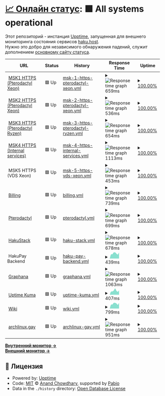 # [📈 Онлайн статус](https://haku-host.github.io/side-monitor/): <!--live status--> **🟩 All systems operational**

Этот репозиторий - инстанция [Upptime](https://github.com/upptime/upptime), запущенная для внешнего мониторинга состояния сервисов [haku.host](https://haku.host/).  
Нужно это добро для независимого обнаружения падений, служит дополнением [основному сайту статуса](https://status.haku.host/).

<!--start: status pages-->
<!-- This summary is generated by Upptime (https://github.com/upptime/upptime) -->
<!-- Do not edit this manually, your changes will be overwritten -->
<!-- prettier-ignore -->
| URL | Status | History | Response Time | Uptime |
| --- | ------ | ------- | ------------- | ------ |
| <img alt="" src="https://icons.duckduckgo.com/ip3/msk1.haku.host.ico" height="13"> [MSK1 HTTPS (Pterodactyl Xeon)](https://msk1.haku.host) | 🟩 Up | [msk-1-https-pterodactyl-xeon.yml](https://github.com/haku-host/side-monitor/commits/HEAD/history/msk-1-https-pterodactyl-xeon.yml) | <details><summary><img alt="Response time graph" src="./graphs/msk-1-https-pterodactyl-xeon/response-time-week.png" height="20"> 659ms</summary><br><a href="https://haku-host.github.io/side-monitor/history/msk-1-https-pterodactyl-xeon"><img alt="Response time 659" src="https://img.shields.io/endpoint?url=https%3A%2F%2Fraw.githubusercontent.com%2Fhaku-host%2Fside-monitor%2FHEAD%2Fapi%2Fmsk-1-https-pterodactyl-xeon%2Fresponse-time.json"></a><br><a href="https://haku-host.github.io/side-monitor/history/msk-1-https-pterodactyl-xeon"><img alt="24-hour response time 659" src="https://img.shields.io/endpoint?url=https%3A%2F%2Fraw.githubusercontent.com%2Fhaku-host%2Fside-monitor%2FHEAD%2Fapi%2Fmsk-1-https-pterodactyl-xeon%2Fresponse-time-day.json"></a><br><a href="https://haku-host.github.io/side-monitor/history/msk-1-https-pterodactyl-xeon"><img alt="7-day response time 659" src="https://img.shields.io/endpoint?url=https%3A%2F%2Fraw.githubusercontent.com%2Fhaku-host%2Fside-monitor%2FHEAD%2Fapi%2Fmsk-1-https-pterodactyl-xeon%2Fresponse-time-week.json"></a><br><a href="https://haku-host.github.io/side-monitor/history/msk-1-https-pterodactyl-xeon"><img alt="30-day response time 659" src="https://img.shields.io/endpoint?url=https%3A%2F%2Fraw.githubusercontent.com%2Fhaku-host%2Fside-monitor%2FHEAD%2Fapi%2Fmsk-1-https-pterodactyl-xeon%2Fresponse-time-month.json"></a><br><a href="https://haku-host.github.io/side-monitor/history/msk-1-https-pterodactyl-xeon"><img alt="1-year response time 659" src="https://img.shields.io/endpoint?url=https%3A%2F%2Fraw.githubusercontent.com%2Fhaku-host%2Fside-monitor%2FHEAD%2Fapi%2Fmsk-1-https-pterodactyl-xeon%2Fresponse-time-year.json"></a></details> | <details><summary><a href="https://haku-host.github.io/side-monitor/history/msk-1-https-pterodactyl-xeon">100.00%</a></summary><a href="https://haku-host.github.io/side-monitor/history/msk-1-https-pterodactyl-xeon"><img alt="All-time uptime 100.00%" src="https://img.shields.io/endpoint?url=https%3A%2F%2Fraw.githubusercontent.com%2Fhaku-host%2Fside-monitor%2FHEAD%2Fapi%2Fmsk-1-https-pterodactyl-xeon%2Fuptime.json"></a><br><a href="https://haku-host.github.io/side-monitor/history/msk-1-https-pterodactyl-xeon"><img alt="24-hour uptime 100.00%" src="https://img.shields.io/endpoint?url=https%3A%2F%2Fraw.githubusercontent.com%2Fhaku-host%2Fside-monitor%2FHEAD%2Fapi%2Fmsk-1-https-pterodactyl-xeon%2Fuptime-day.json"></a><br><a href="https://haku-host.github.io/side-monitor/history/msk-1-https-pterodactyl-xeon"><img alt="7-day uptime 100.00%" src="https://img.shields.io/endpoint?url=https%3A%2F%2Fraw.githubusercontent.com%2Fhaku-host%2Fside-monitor%2FHEAD%2Fapi%2Fmsk-1-https-pterodactyl-xeon%2Fuptime-week.json"></a><br><a href="https://haku-host.github.io/side-monitor/history/msk-1-https-pterodactyl-xeon"><img alt="30-day uptime 100.00%" src="https://img.shields.io/endpoint?url=https%3A%2F%2Fraw.githubusercontent.com%2Fhaku-host%2Fside-monitor%2FHEAD%2Fapi%2Fmsk-1-https-pterodactyl-xeon%2Fuptime-month.json"></a><br><a href="https://haku-host.github.io/side-monitor/history/msk-1-https-pterodactyl-xeon"><img alt="1-year uptime 100.00%" src="https://img.shields.io/endpoint?url=https%3A%2F%2Fraw.githubusercontent.com%2Fhaku-host%2Fside-monitor%2FHEAD%2Fapi%2Fmsk-1-https-pterodactyl-xeon%2Fuptime-year.json"></a></details>
| <img alt="" src="https://icons.duckduckgo.com/ip3/msk2.haku.host.ico" height="13"> [MSK2 HTTPS (Pterodactyl Xeon)](https://msk2.haku.host) | 🟩 Up | [msk-2-https-pterodactyl-xeon.yml](https://github.com/haku-host/side-monitor/commits/HEAD/history/msk-2-https-pterodactyl-xeon.yml) | <details><summary><img alt="Response time graph" src="./graphs/msk-2-https-pterodactyl-xeon/response-time-week.png" height="20"> 536ms</summary><br><a href="https://haku-host.github.io/side-monitor/history/msk-2-https-pterodactyl-xeon"><img alt="Response time 536" src="https://img.shields.io/endpoint?url=https%3A%2F%2Fraw.githubusercontent.com%2Fhaku-host%2Fside-monitor%2FHEAD%2Fapi%2Fmsk-2-https-pterodactyl-xeon%2Fresponse-time.json"></a><br><a href="https://haku-host.github.io/side-monitor/history/msk-2-https-pterodactyl-xeon"><img alt="24-hour response time 536" src="https://img.shields.io/endpoint?url=https%3A%2F%2Fraw.githubusercontent.com%2Fhaku-host%2Fside-monitor%2FHEAD%2Fapi%2Fmsk-2-https-pterodactyl-xeon%2Fresponse-time-day.json"></a><br><a href="https://haku-host.github.io/side-monitor/history/msk-2-https-pterodactyl-xeon"><img alt="7-day response time 536" src="https://img.shields.io/endpoint?url=https%3A%2F%2Fraw.githubusercontent.com%2Fhaku-host%2Fside-monitor%2FHEAD%2Fapi%2Fmsk-2-https-pterodactyl-xeon%2Fresponse-time-week.json"></a><br><a href="https://haku-host.github.io/side-monitor/history/msk-2-https-pterodactyl-xeon"><img alt="30-day response time 536" src="https://img.shields.io/endpoint?url=https%3A%2F%2Fraw.githubusercontent.com%2Fhaku-host%2Fside-monitor%2FHEAD%2Fapi%2Fmsk-2-https-pterodactyl-xeon%2Fresponse-time-month.json"></a><br><a href="https://haku-host.github.io/side-monitor/history/msk-2-https-pterodactyl-xeon"><img alt="1-year response time 536" src="https://img.shields.io/endpoint?url=https%3A%2F%2Fraw.githubusercontent.com%2Fhaku-host%2Fside-monitor%2FHEAD%2Fapi%2Fmsk-2-https-pterodactyl-xeon%2Fresponse-time-year.json"></a></details> | <details><summary><a href="https://haku-host.github.io/side-monitor/history/msk-2-https-pterodactyl-xeon">100.00%</a></summary><a href="https://haku-host.github.io/side-monitor/history/msk-2-https-pterodactyl-xeon"><img alt="All-time uptime 100.00%" src="https://img.shields.io/endpoint?url=https%3A%2F%2Fraw.githubusercontent.com%2Fhaku-host%2Fside-monitor%2FHEAD%2Fapi%2Fmsk-2-https-pterodactyl-xeon%2Fuptime.json"></a><br><a href="https://haku-host.github.io/side-monitor/history/msk-2-https-pterodactyl-xeon"><img alt="24-hour uptime 100.00%" src="https://img.shields.io/endpoint?url=https%3A%2F%2Fraw.githubusercontent.com%2Fhaku-host%2Fside-monitor%2FHEAD%2Fapi%2Fmsk-2-https-pterodactyl-xeon%2Fuptime-day.json"></a><br><a href="https://haku-host.github.io/side-monitor/history/msk-2-https-pterodactyl-xeon"><img alt="7-day uptime 100.00%" src="https://img.shields.io/endpoint?url=https%3A%2F%2Fraw.githubusercontent.com%2Fhaku-host%2Fside-monitor%2FHEAD%2Fapi%2Fmsk-2-https-pterodactyl-xeon%2Fuptime-week.json"></a><br><a href="https://haku-host.github.io/side-monitor/history/msk-2-https-pterodactyl-xeon"><img alt="30-day uptime 100.00%" src="https://img.shields.io/endpoint?url=https%3A%2F%2Fraw.githubusercontent.com%2Fhaku-host%2Fside-monitor%2FHEAD%2Fapi%2Fmsk-2-https-pterodactyl-xeon%2Fuptime-month.json"></a><br><a href="https://haku-host.github.io/side-monitor/history/msk-2-https-pterodactyl-xeon"><img alt="1-year uptime 100.00%" src="https://img.shields.io/endpoint?url=https%3A%2F%2Fraw.githubusercontent.com%2Fhaku-host%2Fside-monitor%2FHEAD%2Fapi%2Fmsk-2-https-pterodactyl-xeon%2Fuptime-year.json"></a></details>
| <img alt="" src="https://icons.duckduckgo.com/ip3/msk3.haku.host.ico" height="13"> [MSK3 HTTPS (Pterodactyl Ryzen)](https://msk3.haku.host) | 🟩 Up | [msk-3-https-pterodactyl-ryzen.yml](https://github.com/haku-host/side-monitor/commits/HEAD/history/msk-3-https-pterodactyl-ryzen.yml) | <details><summary><img alt="Response time graph" src="./graphs/msk-3-https-pterodactyl-ryzen/response-time-week.png" height="20"> 654ms</summary><br><a href="https://haku-host.github.io/side-monitor/history/msk-3-https-pterodactyl-ryzen"><img alt="Response time 654" src="https://img.shields.io/endpoint?url=https%3A%2F%2Fraw.githubusercontent.com%2Fhaku-host%2Fside-monitor%2FHEAD%2Fapi%2Fmsk-3-https-pterodactyl-ryzen%2Fresponse-time.json"></a><br><a href="https://haku-host.github.io/side-monitor/history/msk-3-https-pterodactyl-ryzen"><img alt="24-hour response time 654" src="https://img.shields.io/endpoint?url=https%3A%2F%2Fraw.githubusercontent.com%2Fhaku-host%2Fside-monitor%2FHEAD%2Fapi%2Fmsk-3-https-pterodactyl-ryzen%2Fresponse-time-day.json"></a><br><a href="https://haku-host.github.io/side-monitor/history/msk-3-https-pterodactyl-ryzen"><img alt="7-day response time 654" src="https://img.shields.io/endpoint?url=https%3A%2F%2Fraw.githubusercontent.com%2Fhaku-host%2Fside-monitor%2FHEAD%2Fapi%2Fmsk-3-https-pterodactyl-ryzen%2Fresponse-time-week.json"></a><br><a href="https://haku-host.github.io/side-monitor/history/msk-3-https-pterodactyl-ryzen"><img alt="30-day response time 654" src="https://img.shields.io/endpoint?url=https%3A%2F%2Fraw.githubusercontent.com%2Fhaku-host%2Fside-monitor%2FHEAD%2Fapi%2Fmsk-3-https-pterodactyl-ryzen%2Fresponse-time-month.json"></a><br><a href="https://haku-host.github.io/side-monitor/history/msk-3-https-pterodactyl-ryzen"><img alt="1-year response time 654" src="https://img.shields.io/endpoint?url=https%3A%2F%2Fraw.githubusercontent.com%2Fhaku-host%2Fside-monitor%2FHEAD%2Fapi%2Fmsk-3-https-pterodactyl-ryzen%2Fresponse-time-year.json"></a></details> | <details><summary><a href="https://haku-host.github.io/side-monitor/history/msk-3-https-pterodactyl-ryzen">100.00%</a></summary><a href="https://haku-host.github.io/side-monitor/history/msk-3-https-pterodactyl-ryzen"><img alt="All-time uptime 100.00%" src="https://img.shields.io/endpoint?url=https%3A%2F%2Fraw.githubusercontent.com%2Fhaku-host%2Fside-monitor%2FHEAD%2Fapi%2Fmsk-3-https-pterodactyl-ryzen%2Fuptime.json"></a><br><a href="https://haku-host.github.io/side-monitor/history/msk-3-https-pterodactyl-ryzen"><img alt="24-hour uptime 100.00%" src="https://img.shields.io/endpoint?url=https%3A%2F%2Fraw.githubusercontent.com%2Fhaku-host%2Fside-monitor%2FHEAD%2Fapi%2Fmsk-3-https-pterodactyl-ryzen%2Fuptime-day.json"></a><br><a href="https://haku-host.github.io/side-monitor/history/msk-3-https-pterodactyl-ryzen"><img alt="7-day uptime 100.00%" src="https://img.shields.io/endpoint?url=https%3A%2F%2Fraw.githubusercontent.com%2Fhaku-host%2Fside-monitor%2FHEAD%2Fapi%2Fmsk-3-https-pterodactyl-ryzen%2Fuptime-week.json"></a><br><a href="https://haku-host.github.io/side-monitor/history/msk-3-https-pterodactyl-ryzen"><img alt="30-day uptime 100.00%" src="https://img.shields.io/endpoint?url=https%3A%2F%2Fraw.githubusercontent.com%2Fhaku-host%2Fside-monitor%2FHEAD%2Fapi%2Fmsk-3-https-pterodactyl-ryzen%2Fuptime-month.json"></a><br><a href="https://haku-host.github.io/side-monitor/history/msk-3-https-pterodactyl-ryzen"><img alt="1-year uptime 100.00%" src="https://img.shields.io/endpoint?url=https%3A%2F%2Fraw.githubusercontent.com%2Fhaku-host%2Fside-monitor%2FHEAD%2Fapi%2Fmsk-3-https-pterodactyl-ryzen%2Fuptime-year.json"></a></details>
| <img alt="" src="https://icons.duckduckgo.com/ip3/haku.host.ico" height="13"> [MSK4 HTTPS (Internal services)](https://haku.host) | 🟩 Up | [msk-4-https-internal-services.yml](https://github.com/haku-host/side-monitor/commits/HEAD/history/msk-4-https-internal-services.yml) | <details><summary><img alt="Response time graph" src="./graphs/msk-4-https-internal-services/response-time-week.png" height="20"> 1113ms</summary><br><a href="https://haku-host.github.io/side-monitor/history/msk-4-https-internal-services"><img alt="Response time 1113" src="https://img.shields.io/endpoint?url=https%3A%2F%2Fraw.githubusercontent.com%2Fhaku-host%2Fside-monitor%2FHEAD%2Fapi%2Fmsk-4-https-internal-services%2Fresponse-time.json"></a><br><a href="https://haku-host.github.io/side-monitor/history/msk-4-https-internal-services"><img alt="24-hour response time 1113" src="https://img.shields.io/endpoint?url=https%3A%2F%2Fraw.githubusercontent.com%2Fhaku-host%2Fside-monitor%2FHEAD%2Fapi%2Fmsk-4-https-internal-services%2Fresponse-time-day.json"></a><br><a href="https://haku-host.github.io/side-monitor/history/msk-4-https-internal-services"><img alt="7-day response time 1113" src="https://img.shields.io/endpoint?url=https%3A%2F%2Fraw.githubusercontent.com%2Fhaku-host%2Fside-monitor%2FHEAD%2Fapi%2Fmsk-4-https-internal-services%2Fresponse-time-week.json"></a><br><a href="https://haku-host.github.io/side-monitor/history/msk-4-https-internal-services"><img alt="30-day response time 1113" src="https://img.shields.io/endpoint?url=https%3A%2F%2Fraw.githubusercontent.com%2Fhaku-host%2Fside-monitor%2FHEAD%2Fapi%2Fmsk-4-https-internal-services%2Fresponse-time-month.json"></a><br><a href="https://haku-host.github.io/side-monitor/history/msk-4-https-internal-services"><img alt="1-year response time 1113" src="https://img.shields.io/endpoint?url=https%3A%2F%2Fraw.githubusercontent.com%2Fhaku-host%2Fside-monitor%2FHEAD%2Fapi%2Fmsk-4-https-internal-services%2Fresponse-time-year.json"></a></details> | <details><summary><a href="https://haku-host.github.io/side-monitor/history/msk-4-https-internal-services">100.00%</a></summary><a href="https://haku-host.github.io/side-monitor/history/msk-4-https-internal-services"><img alt="All-time uptime 100.00%" src="https://img.shields.io/endpoint?url=https%3A%2F%2Fraw.githubusercontent.com%2Fhaku-host%2Fside-monitor%2FHEAD%2Fapi%2Fmsk-4-https-internal-services%2Fuptime.json"></a><br><a href="https://haku-host.github.io/side-monitor/history/msk-4-https-internal-services"><img alt="24-hour uptime 100.00%" src="https://img.shields.io/endpoint?url=https%3A%2F%2Fraw.githubusercontent.com%2Fhaku-host%2Fside-monitor%2FHEAD%2Fapi%2Fmsk-4-https-internal-services%2Fuptime-day.json"></a><br><a href="https://haku-host.github.io/side-monitor/history/msk-4-https-internal-services"><img alt="7-day uptime 100.00%" src="https://img.shields.io/endpoint?url=https%3A%2F%2Fraw.githubusercontent.com%2Fhaku-host%2Fside-monitor%2FHEAD%2Fapi%2Fmsk-4-https-internal-services%2Fuptime-week.json"></a><br><a href="https://haku-host.github.io/side-monitor/history/msk-4-https-internal-services"><img alt="30-day uptime 100.00%" src="https://img.shields.io/endpoint?url=https%3A%2F%2Fraw.githubusercontent.com%2Fhaku-host%2Fside-monitor%2FHEAD%2Fapi%2Fmsk-4-https-internal-services%2Fuptime-month.json"></a><br><a href="https://haku-host.github.io/side-monitor/history/msk-4-https-internal-services"><img alt="1-year uptime 100.00%" src="https://img.shields.io/endpoint?url=https%3A%2F%2Fraw.githubusercontent.com%2Fhaku-host%2Fside-monitor%2FHEAD%2Fapi%2Fmsk-4-https-internal-services%2Fuptime-year.json"></a></details>
| <img alt="" src="https://icons.duckduckgo.com/ip3/null.ico" height="13"> MSK5 HTTPS (VDS Xeon) | 🟩 Up | [msk-5-https-vds-xeon.yml](https://github.com/haku-host/side-monitor/commits/HEAD/history/msk-5-https-vds-xeon.yml) | <details><summary><img alt="Response time graph" src="./graphs/msk-5-https-vds-xeon/response-time-week.png" height="20"> 453ms</summary><br><a href="https://haku-host.github.io/side-monitor/history/msk-5-https-vds-xeon"><img alt="Response time 453" src="https://img.shields.io/endpoint?url=https%3A%2F%2Fraw.githubusercontent.com%2Fhaku-host%2Fside-monitor%2FHEAD%2Fapi%2Fmsk-5-https-vds-xeon%2Fresponse-time.json"></a><br><a href="https://haku-host.github.io/side-monitor/history/msk-5-https-vds-xeon"><img alt="24-hour response time 453" src="https://img.shields.io/endpoint?url=https%3A%2F%2Fraw.githubusercontent.com%2Fhaku-host%2Fside-monitor%2FHEAD%2Fapi%2Fmsk-5-https-vds-xeon%2Fresponse-time-day.json"></a><br><a href="https://haku-host.github.io/side-monitor/history/msk-5-https-vds-xeon"><img alt="7-day response time 453" src="https://img.shields.io/endpoint?url=https%3A%2F%2Fraw.githubusercontent.com%2Fhaku-host%2Fside-monitor%2FHEAD%2Fapi%2Fmsk-5-https-vds-xeon%2Fresponse-time-week.json"></a><br><a href="https://haku-host.github.io/side-monitor/history/msk-5-https-vds-xeon"><img alt="30-day response time 453" src="https://img.shields.io/endpoint?url=https%3A%2F%2Fraw.githubusercontent.com%2Fhaku-host%2Fside-monitor%2FHEAD%2Fapi%2Fmsk-5-https-vds-xeon%2Fresponse-time-month.json"></a><br><a href="https://haku-host.github.io/side-monitor/history/msk-5-https-vds-xeon"><img alt="1-year response time 453" src="https://img.shields.io/endpoint?url=https%3A%2F%2Fraw.githubusercontent.com%2Fhaku-host%2Fside-monitor%2FHEAD%2Fapi%2Fmsk-5-https-vds-xeon%2Fresponse-time-year.json"></a></details> | <details><summary><a href="https://haku-host.github.io/side-monitor/history/msk-5-https-vds-xeon">100.00%</a></summary><a href="https://haku-host.github.io/side-monitor/history/msk-5-https-vds-xeon"><img alt="All-time uptime 100.00%" src="https://img.shields.io/endpoint?url=https%3A%2F%2Fraw.githubusercontent.com%2Fhaku-host%2Fside-monitor%2FHEAD%2Fapi%2Fmsk-5-https-vds-xeon%2Fuptime.json"></a><br><a href="https://haku-host.github.io/side-monitor/history/msk-5-https-vds-xeon"><img alt="24-hour uptime 100.00%" src="https://img.shields.io/endpoint?url=https%3A%2F%2Fraw.githubusercontent.com%2Fhaku-host%2Fside-monitor%2FHEAD%2Fapi%2Fmsk-5-https-vds-xeon%2Fuptime-day.json"></a><br><a href="https://haku-host.github.io/side-monitor/history/msk-5-https-vds-xeon"><img alt="7-day uptime 100.00%" src="https://img.shields.io/endpoint?url=https%3A%2F%2Fraw.githubusercontent.com%2Fhaku-host%2Fside-monitor%2FHEAD%2Fapi%2Fmsk-5-https-vds-xeon%2Fuptime-week.json"></a><br><a href="https://haku-host.github.io/side-monitor/history/msk-5-https-vds-xeon"><img alt="30-day uptime 100.00%" src="https://img.shields.io/endpoint?url=https%3A%2F%2Fraw.githubusercontent.com%2Fhaku-host%2Fside-monitor%2FHEAD%2Fapi%2Fmsk-5-https-vds-xeon%2Fuptime-month.json"></a><br><a href="https://haku-host.github.io/side-monitor/history/msk-5-https-vds-xeon"><img alt="1-year uptime 100.00%" src="https://img.shields.io/endpoint?url=https%3A%2F%2Fraw.githubusercontent.com%2Fhaku-host%2Fside-monitor%2FHEAD%2Fapi%2Fmsk-5-https-vds-xeon%2Fuptime-year.json"></a></details>
| <img alt="" src="https://icons.duckduckgo.com/ip3/haku.host.ico" height="13"> [Billing](https://haku.host) | 🟩 Up | [billing.yml](https://github.com/haku-host/side-monitor/commits/HEAD/history/billing.yml) | <details><summary><img alt="Response time graph" src="./graphs/billing/response-time-week.png" height="20"> 739ms</summary><br><a href="https://haku-host.github.io/side-monitor/history/billing"><img alt="Response time 739" src="https://img.shields.io/endpoint?url=https%3A%2F%2Fraw.githubusercontent.com%2Fhaku-host%2Fside-monitor%2FHEAD%2Fapi%2Fbilling%2Fresponse-time.json"></a><br><a href="https://haku-host.github.io/side-monitor/history/billing"><img alt="24-hour response time 739" src="https://img.shields.io/endpoint?url=https%3A%2F%2Fraw.githubusercontent.com%2Fhaku-host%2Fside-monitor%2FHEAD%2Fapi%2Fbilling%2Fresponse-time-day.json"></a><br><a href="https://haku-host.github.io/side-monitor/history/billing"><img alt="7-day response time 739" src="https://img.shields.io/endpoint?url=https%3A%2F%2Fraw.githubusercontent.com%2Fhaku-host%2Fside-monitor%2FHEAD%2Fapi%2Fbilling%2Fresponse-time-week.json"></a><br><a href="https://haku-host.github.io/side-monitor/history/billing"><img alt="30-day response time 739" src="https://img.shields.io/endpoint?url=https%3A%2F%2Fraw.githubusercontent.com%2Fhaku-host%2Fside-monitor%2FHEAD%2Fapi%2Fbilling%2Fresponse-time-month.json"></a><br><a href="https://haku-host.github.io/side-monitor/history/billing"><img alt="1-year response time 739" src="https://img.shields.io/endpoint?url=https%3A%2F%2Fraw.githubusercontent.com%2Fhaku-host%2Fside-monitor%2FHEAD%2Fapi%2Fbilling%2Fresponse-time-year.json"></a></details> | <details><summary><a href="https://haku-host.github.io/side-monitor/history/billing">100.00%</a></summary><a href="https://haku-host.github.io/side-monitor/history/billing"><img alt="All-time uptime 100.00%" src="https://img.shields.io/endpoint?url=https%3A%2F%2Fraw.githubusercontent.com%2Fhaku-host%2Fside-monitor%2FHEAD%2Fapi%2Fbilling%2Fuptime.json"></a><br><a href="https://haku-host.github.io/side-monitor/history/billing"><img alt="24-hour uptime 100.00%" src="https://img.shields.io/endpoint?url=https%3A%2F%2Fraw.githubusercontent.com%2Fhaku-host%2Fside-monitor%2FHEAD%2Fapi%2Fbilling%2Fuptime-day.json"></a><br><a href="https://haku-host.github.io/side-monitor/history/billing"><img alt="7-day uptime 100.00%" src="https://img.shields.io/endpoint?url=https%3A%2F%2Fraw.githubusercontent.com%2Fhaku-host%2Fside-monitor%2FHEAD%2Fapi%2Fbilling%2Fuptime-week.json"></a><br><a href="https://haku-host.github.io/side-monitor/history/billing"><img alt="30-day uptime 100.00%" src="https://img.shields.io/endpoint?url=https%3A%2F%2Fraw.githubusercontent.com%2Fhaku-host%2Fside-monitor%2FHEAD%2Fapi%2Fbilling%2Fuptime-month.json"></a><br><a href="https://haku-host.github.io/side-monitor/history/billing"><img alt="1-year uptime 100.00%" src="https://img.shields.io/endpoint?url=https%3A%2F%2Fraw.githubusercontent.com%2Fhaku-host%2Fside-monitor%2FHEAD%2Fapi%2Fbilling%2Fuptime-year.json"></a></details>
| <img alt="" src="https://icons.duckduckgo.com/ip3/my.haku.host.ico" height="13"> [Pterodactyl](https://my.haku.host) | 🟩 Up | [pterodactyl.yml](https://github.com/haku-host/side-monitor/commits/HEAD/history/pterodactyl.yml) | <details><summary><img alt="Response time graph" src="./graphs/pterodactyl/response-time-week.png" height="20"> 699ms</summary><br><a href="https://haku-host.github.io/side-monitor/history/pterodactyl"><img alt="Response time 699" src="https://img.shields.io/endpoint?url=https%3A%2F%2Fraw.githubusercontent.com%2Fhaku-host%2Fside-monitor%2FHEAD%2Fapi%2Fpterodactyl%2Fresponse-time.json"></a><br><a href="https://haku-host.github.io/side-monitor/history/pterodactyl"><img alt="24-hour response time 699" src="https://img.shields.io/endpoint?url=https%3A%2F%2Fraw.githubusercontent.com%2Fhaku-host%2Fside-monitor%2FHEAD%2Fapi%2Fpterodactyl%2Fresponse-time-day.json"></a><br><a href="https://haku-host.github.io/side-monitor/history/pterodactyl"><img alt="7-day response time 699" src="https://img.shields.io/endpoint?url=https%3A%2F%2Fraw.githubusercontent.com%2Fhaku-host%2Fside-monitor%2FHEAD%2Fapi%2Fpterodactyl%2Fresponse-time-week.json"></a><br><a href="https://haku-host.github.io/side-monitor/history/pterodactyl"><img alt="30-day response time 699" src="https://img.shields.io/endpoint?url=https%3A%2F%2Fraw.githubusercontent.com%2Fhaku-host%2Fside-monitor%2FHEAD%2Fapi%2Fpterodactyl%2Fresponse-time-month.json"></a><br><a href="https://haku-host.github.io/side-monitor/history/pterodactyl"><img alt="1-year response time 699" src="https://img.shields.io/endpoint?url=https%3A%2F%2Fraw.githubusercontent.com%2Fhaku-host%2Fside-monitor%2FHEAD%2Fapi%2Fpterodactyl%2Fresponse-time-year.json"></a></details> | <details><summary><a href="https://haku-host.github.io/side-monitor/history/pterodactyl">100.00%</a></summary><a href="https://haku-host.github.io/side-monitor/history/pterodactyl"><img alt="All-time uptime 100.00%" src="https://img.shields.io/endpoint?url=https%3A%2F%2Fraw.githubusercontent.com%2Fhaku-host%2Fside-monitor%2FHEAD%2Fapi%2Fpterodactyl%2Fuptime.json"></a><br><a href="https://haku-host.github.io/side-monitor/history/pterodactyl"><img alt="24-hour uptime 100.00%" src="https://img.shields.io/endpoint?url=https%3A%2F%2Fraw.githubusercontent.com%2Fhaku-host%2Fside-monitor%2FHEAD%2Fapi%2Fpterodactyl%2Fuptime-day.json"></a><br><a href="https://haku-host.github.io/side-monitor/history/pterodactyl"><img alt="7-day uptime 100.00%" src="https://img.shields.io/endpoint?url=https%3A%2F%2Fraw.githubusercontent.com%2Fhaku-host%2Fside-monitor%2FHEAD%2Fapi%2Fpterodactyl%2Fuptime-week.json"></a><br><a href="https://haku-host.github.io/side-monitor/history/pterodactyl"><img alt="30-day uptime 100.00%" src="https://img.shields.io/endpoint?url=https%3A%2F%2Fraw.githubusercontent.com%2Fhaku-host%2Fside-monitor%2FHEAD%2Fapi%2Fpterodactyl%2Fuptime-month.json"></a><br><a href="https://haku-host.github.io/side-monitor/history/pterodactyl"><img alt="1-year uptime 100.00%" src="https://img.shields.io/endpoint?url=https%3A%2F%2Fraw.githubusercontent.com%2Fhaku-host%2Fside-monitor%2FHEAD%2Fapi%2Fpterodactyl%2Fuptime-year.json"></a></details>
| <img alt="" src="https://icons.duckduckgo.com/ip3/stack.haku.host.ico" height="13"> [HakuStack](https://stack.haku.host) | 🟩 Up | [haku-stack.yml](https://github.com/haku-host/side-monitor/commits/HEAD/history/haku-stack.yml) | <details><summary><img alt="Response time graph" src="./graphs/haku-stack/response-time-week.png" height="20"> 678ms</summary><br><a href="https://haku-host.github.io/side-monitor/history/haku-stack"><img alt="Response time 678" src="https://img.shields.io/endpoint?url=https%3A%2F%2Fraw.githubusercontent.com%2Fhaku-host%2Fside-monitor%2FHEAD%2Fapi%2Fhaku-stack%2Fresponse-time.json"></a><br><a href="https://haku-host.github.io/side-monitor/history/haku-stack"><img alt="24-hour response time 678" src="https://img.shields.io/endpoint?url=https%3A%2F%2Fraw.githubusercontent.com%2Fhaku-host%2Fside-monitor%2FHEAD%2Fapi%2Fhaku-stack%2Fresponse-time-day.json"></a><br><a href="https://haku-host.github.io/side-monitor/history/haku-stack"><img alt="7-day response time 678" src="https://img.shields.io/endpoint?url=https%3A%2F%2Fraw.githubusercontent.com%2Fhaku-host%2Fside-monitor%2FHEAD%2Fapi%2Fhaku-stack%2Fresponse-time-week.json"></a><br><a href="https://haku-host.github.io/side-monitor/history/haku-stack"><img alt="30-day response time 678" src="https://img.shields.io/endpoint?url=https%3A%2F%2Fraw.githubusercontent.com%2Fhaku-host%2Fside-monitor%2FHEAD%2Fapi%2Fhaku-stack%2Fresponse-time-month.json"></a><br><a href="https://haku-host.github.io/side-monitor/history/haku-stack"><img alt="1-year response time 678" src="https://img.shields.io/endpoint?url=https%3A%2F%2Fraw.githubusercontent.com%2Fhaku-host%2Fside-monitor%2FHEAD%2Fapi%2Fhaku-stack%2Fresponse-time-year.json"></a></details> | <details><summary><a href="https://haku-host.github.io/side-monitor/history/haku-stack">100.00%</a></summary><a href="https://haku-host.github.io/side-monitor/history/haku-stack"><img alt="All-time uptime 100.00%" src="https://img.shields.io/endpoint?url=https%3A%2F%2Fraw.githubusercontent.com%2Fhaku-host%2Fside-monitor%2FHEAD%2Fapi%2Fhaku-stack%2Fuptime.json"></a><br><a href="https://haku-host.github.io/side-monitor/history/haku-stack"><img alt="24-hour uptime 100.00%" src="https://img.shields.io/endpoint?url=https%3A%2F%2Fraw.githubusercontent.com%2Fhaku-host%2Fside-monitor%2FHEAD%2Fapi%2Fhaku-stack%2Fuptime-day.json"></a><br><a href="https://haku-host.github.io/side-monitor/history/haku-stack"><img alt="7-day uptime 100.00%" src="https://img.shields.io/endpoint?url=https%3A%2F%2Fraw.githubusercontent.com%2Fhaku-host%2Fside-monitor%2FHEAD%2Fapi%2Fhaku-stack%2Fuptime-week.json"></a><br><a href="https://haku-host.github.io/side-monitor/history/haku-stack"><img alt="30-day uptime 100.00%" src="https://img.shields.io/endpoint?url=https%3A%2F%2Fraw.githubusercontent.com%2Fhaku-host%2Fside-monitor%2FHEAD%2Fapi%2Fhaku-stack%2Fuptime-month.json"></a><br><a href="https://haku-host.github.io/side-monitor/history/haku-stack"><img alt="1-year uptime 100.00%" src="https://img.shields.io/endpoint?url=https%3A%2F%2Fraw.githubusercontent.com%2Fhaku-host%2Fside-monitor%2FHEAD%2Fapi%2Fhaku-stack%2Fuptime-year.json"></a></details>
| <img alt="" src="https://icons.duckduckgo.com/ip3/null.ico" height="13"> HakuPay Backend | 🟩 Up | [haku-pay-backend.yml](https://github.com/haku-host/side-monitor/commits/HEAD/history/haku-pay-backend.yml) | <details><summary><img alt="Response time graph" src="./graphs/haku-pay-backend/response-time-week.png" height="20"> 439ms</summary><br><a href="https://haku-host.github.io/side-monitor/history/haku-pay-backend"><img alt="Response time 215" src="https://img.shields.io/endpoint?url=https%3A%2F%2Fraw.githubusercontent.com%2Fhaku-host%2Fside-monitor%2FHEAD%2Fapi%2Fhaku-pay-backend%2Fresponse-time.json"></a><br><a href="https://haku-host.github.io/side-monitor/history/haku-pay-backend"><img alt="24-hour response time 439" src="https://img.shields.io/endpoint?url=https%3A%2F%2Fraw.githubusercontent.com%2Fhaku-host%2Fside-monitor%2FHEAD%2Fapi%2Fhaku-pay-backend%2Fresponse-time-day.json"></a><br><a href="https://haku-host.github.io/side-monitor/history/haku-pay-backend"><img alt="7-day response time 439" src="https://img.shields.io/endpoint?url=https%3A%2F%2Fraw.githubusercontent.com%2Fhaku-host%2Fside-monitor%2FHEAD%2Fapi%2Fhaku-pay-backend%2Fresponse-time-week.json"></a><br><a href="https://haku-host.github.io/side-monitor/history/haku-pay-backend"><img alt="30-day response time 439" src="https://img.shields.io/endpoint?url=https%3A%2F%2Fraw.githubusercontent.com%2Fhaku-host%2Fside-monitor%2FHEAD%2Fapi%2Fhaku-pay-backend%2Fresponse-time-month.json"></a><br><a href="https://haku-host.github.io/side-monitor/history/haku-pay-backend"><img alt="1-year response time 215" src="https://img.shields.io/endpoint?url=https%3A%2F%2Fraw.githubusercontent.com%2Fhaku-host%2Fside-monitor%2FHEAD%2Fapi%2Fhaku-pay-backend%2Fresponse-time-year.json"></a></details> | <details><summary><a href="https://haku-host.github.io/side-monitor/history/haku-pay-backend">100.00%</a></summary><a href="https://haku-host.github.io/side-monitor/history/haku-pay-backend"><img alt="All-time uptime 99.35%" src="https://img.shields.io/endpoint?url=https%3A%2F%2Fraw.githubusercontent.com%2Fhaku-host%2Fside-monitor%2FHEAD%2Fapi%2Fhaku-pay-backend%2Fuptime.json"></a><br><a href="https://haku-host.github.io/side-monitor/history/haku-pay-backend"><img alt="24-hour uptime 100.00%" src="https://img.shields.io/endpoint?url=https%3A%2F%2Fraw.githubusercontent.com%2Fhaku-host%2Fside-monitor%2FHEAD%2Fapi%2Fhaku-pay-backend%2Fuptime-day.json"></a><br><a href="https://haku-host.github.io/side-monitor/history/haku-pay-backend"><img alt="7-day uptime 100.00%" src="https://img.shields.io/endpoint?url=https%3A%2F%2Fraw.githubusercontent.com%2Fhaku-host%2Fside-monitor%2FHEAD%2Fapi%2Fhaku-pay-backend%2Fuptime-week.json"></a><br><a href="https://haku-host.github.io/side-monitor/history/haku-pay-backend"><img alt="30-day uptime 100.00%" src="https://img.shields.io/endpoint?url=https%3A%2F%2Fraw.githubusercontent.com%2Fhaku-host%2Fside-monitor%2FHEAD%2Fapi%2Fhaku-pay-backend%2Fuptime-month.json"></a><br><a href="https://haku-host.github.io/side-monitor/history/haku-pay-backend"><img alt="1-year uptime 99.35%" src="https://img.shields.io/endpoint?url=https%3A%2F%2Fraw.githubusercontent.com%2Fhaku-host%2Fside-monitor%2FHEAD%2Fapi%2Fhaku-pay-backend%2Fuptime-year.json"></a></details>
| <img alt="" src="https://icons.duckduckgo.com/ip3/status.haku.host.ico" height="13"> [Graphana](https://status.haku.host/public-dashboards/605083e175e849918ade2240b60db260) | 🟩 Up | [graphana.yml](https://github.com/haku-host/side-monitor/commits/HEAD/history/graphana.yml) | <details><summary><img alt="Response time graph" src="./graphs/graphana/response-time-week.png" height="20"> 1063ms</summary><br><a href="https://haku-host.github.io/side-monitor/history/graphana"><img alt="Response time 1063" src="https://img.shields.io/endpoint?url=https%3A%2F%2Fraw.githubusercontent.com%2Fhaku-host%2Fside-monitor%2FHEAD%2Fapi%2Fgraphana%2Fresponse-time.json"></a><br><a href="https://haku-host.github.io/side-monitor/history/graphana"><img alt="24-hour response time 1063" src="https://img.shields.io/endpoint?url=https%3A%2F%2Fraw.githubusercontent.com%2Fhaku-host%2Fside-monitor%2FHEAD%2Fapi%2Fgraphana%2Fresponse-time-day.json"></a><br><a href="https://haku-host.github.io/side-monitor/history/graphana"><img alt="7-day response time 1063" src="https://img.shields.io/endpoint?url=https%3A%2F%2Fraw.githubusercontent.com%2Fhaku-host%2Fside-monitor%2FHEAD%2Fapi%2Fgraphana%2Fresponse-time-week.json"></a><br><a href="https://haku-host.github.io/side-monitor/history/graphana"><img alt="30-day response time 1063" src="https://img.shields.io/endpoint?url=https%3A%2F%2Fraw.githubusercontent.com%2Fhaku-host%2Fside-monitor%2FHEAD%2Fapi%2Fgraphana%2Fresponse-time-month.json"></a><br><a href="https://haku-host.github.io/side-monitor/history/graphana"><img alt="1-year response time 1063" src="https://img.shields.io/endpoint?url=https%3A%2F%2Fraw.githubusercontent.com%2Fhaku-host%2Fside-monitor%2FHEAD%2Fapi%2Fgraphana%2Fresponse-time-year.json"></a></details> | <details><summary><a href="https://haku-host.github.io/side-monitor/history/graphana">100.00%</a></summary><a href="https://haku-host.github.io/side-monitor/history/graphana"><img alt="All-time uptime 100.00%" src="https://img.shields.io/endpoint?url=https%3A%2F%2Fraw.githubusercontent.com%2Fhaku-host%2Fside-monitor%2FHEAD%2Fapi%2Fgraphana%2Fuptime.json"></a><br><a href="https://haku-host.github.io/side-monitor/history/graphana"><img alt="24-hour uptime 100.00%" src="https://img.shields.io/endpoint?url=https%3A%2F%2Fraw.githubusercontent.com%2Fhaku-host%2Fside-monitor%2FHEAD%2Fapi%2Fgraphana%2Fuptime-day.json"></a><br><a href="https://haku-host.github.io/side-monitor/history/graphana"><img alt="7-day uptime 100.00%" src="https://img.shields.io/endpoint?url=https%3A%2F%2Fraw.githubusercontent.com%2Fhaku-host%2Fside-monitor%2FHEAD%2Fapi%2Fgraphana%2Fuptime-week.json"></a><br><a href="https://haku-host.github.io/side-monitor/history/graphana"><img alt="30-day uptime 100.00%" src="https://img.shields.io/endpoint?url=https%3A%2F%2Fraw.githubusercontent.com%2Fhaku-host%2Fside-monitor%2FHEAD%2Fapi%2Fgraphana%2Fuptime-month.json"></a><br><a href="https://haku-host.github.io/side-monitor/history/graphana"><img alt="1-year uptime 100.00%" src="https://img.shields.io/endpoint?url=https%3A%2F%2Fraw.githubusercontent.com%2Fhaku-host%2Fside-monitor%2FHEAD%2Fapi%2Fgraphana%2Fuptime-year.json"></a></details>
| <img alt="" src="https://icons.duckduckgo.com/ip3/status.haku.host.ico" height="13"> [Uptime Kuma](https://status.haku.host) | 🟩 Up | [uptime-kuma.yml](https://github.com/haku-host/side-monitor/commits/HEAD/history/uptime-kuma.yml) | <details><summary><img alt="Response time graph" src="./graphs/uptime-kuma/response-time-week.png" height="20"> 407ms</summary><br><a href="https://haku-host.github.io/side-monitor/history/uptime-kuma"><img alt="Response time 613" src="https://img.shields.io/endpoint?url=https%3A%2F%2Fraw.githubusercontent.com%2Fhaku-host%2Fside-monitor%2FHEAD%2Fapi%2Fuptime-kuma%2Fresponse-time.json"></a><br><a href="https://haku-host.github.io/side-monitor/history/uptime-kuma"><img alt="24-hour response time 407" src="https://img.shields.io/endpoint?url=https%3A%2F%2Fraw.githubusercontent.com%2Fhaku-host%2Fside-monitor%2FHEAD%2Fapi%2Fuptime-kuma%2Fresponse-time-day.json"></a><br><a href="https://haku-host.github.io/side-monitor/history/uptime-kuma"><img alt="7-day response time 407" src="https://img.shields.io/endpoint?url=https%3A%2F%2Fraw.githubusercontent.com%2Fhaku-host%2Fside-monitor%2FHEAD%2Fapi%2Fuptime-kuma%2Fresponse-time-week.json"></a><br><a href="https://haku-host.github.io/side-monitor/history/uptime-kuma"><img alt="30-day response time 407" src="https://img.shields.io/endpoint?url=https%3A%2F%2Fraw.githubusercontent.com%2Fhaku-host%2Fside-monitor%2FHEAD%2Fapi%2Fuptime-kuma%2Fresponse-time-month.json"></a><br><a href="https://haku-host.github.io/side-monitor/history/uptime-kuma"><img alt="1-year response time 613" src="https://img.shields.io/endpoint?url=https%3A%2F%2Fraw.githubusercontent.com%2Fhaku-host%2Fside-monitor%2FHEAD%2Fapi%2Fuptime-kuma%2Fresponse-time-year.json"></a></details> | <details><summary><a href="https://haku-host.github.io/side-monitor/history/uptime-kuma">100.00%</a></summary><a href="https://haku-host.github.io/side-monitor/history/uptime-kuma"><img alt="All-time uptime 99.36%" src="https://img.shields.io/endpoint?url=https%3A%2F%2Fraw.githubusercontent.com%2Fhaku-host%2Fside-monitor%2FHEAD%2Fapi%2Fuptime-kuma%2Fuptime.json"></a><br><a href="https://haku-host.github.io/side-monitor/history/uptime-kuma"><img alt="24-hour uptime 100.00%" src="https://img.shields.io/endpoint?url=https%3A%2F%2Fraw.githubusercontent.com%2Fhaku-host%2Fside-monitor%2FHEAD%2Fapi%2Fuptime-kuma%2Fuptime-day.json"></a><br><a href="https://haku-host.github.io/side-monitor/history/uptime-kuma"><img alt="7-day uptime 100.00%" src="https://img.shields.io/endpoint?url=https%3A%2F%2Fraw.githubusercontent.com%2Fhaku-host%2Fside-monitor%2FHEAD%2Fapi%2Fuptime-kuma%2Fuptime-week.json"></a><br><a href="https://haku-host.github.io/side-monitor/history/uptime-kuma"><img alt="30-day uptime 100.00%" src="https://img.shields.io/endpoint?url=https%3A%2F%2Fraw.githubusercontent.com%2Fhaku-host%2Fside-monitor%2FHEAD%2Fapi%2Fuptime-kuma%2Fuptime-month.json"></a><br><a href="https://haku-host.github.io/side-monitor/history/uptime-kuma"><img alt="1-year uptime 99.36%" src="https://img.shields.io/endpoint?url=https%3A%2F%2Fraw.githubusercontent.com%2Fhaku-host%2Fside-monitor%2FHEAD%2Fapi%2Fuptime-kuma%2Fuptime-year.json"></a></details>
| <img alt="" src="https://icons.duckduckgo.com/ip3/wiki.haku.host.ico" height="13"> [Wiki](https://wiki.haku.host) | 🟩 Up | [wiki.yml](https://github.com/haku-host/side-monitor/commits/HEAD/history/wiki.yml) | <details><summary><img alt="Response time graph" src="./graphs/wiki/response-time-week.png" height="20"> 799ms</summary><br><a href="https://haku-host.github.io/side-monitor/history/wiki"><img alt="Response time 675" src="https://img.shields.io/endpoint?url=https%3A%2F%2Fraw.githubusercontent.com%2Fhaku-host%2Fside-monitor%2FHEAD%2Fapi%2Fwiki%2Fresponse-time.json"></a><br><a href="https://haku-host.github.io/side-monitor/history/wiki"><img alt="24-hour response time 799" src="https://img.shields.io/endpoint?url=https%3A%2F%2Fraw.githubusercontent.com%2Fhaku-host%2Fside-monitor%2FHEAD%2Fapi%2Fwiki%2Fresponse-time-day.json"></a><br><a href="https://haku-host.github.io/side-monitor/history/wiki"><img alt="7-day response time 799" src="https://img.shields.io/endpoint?url=https%3A%2F%2Fraw.githubusercontent.com%2Fhaku-host%2Fside-monitor%2FHEAD%2Fapi%2Fwiki%2Fresponse-time-week.json"></a><br><a href="https://haku-host.github.io/side-monitor/history/wiki"><img alt="30-day response time 799" src="https://img.shields.io/endpoint?url=https%3A%2F%2Fraw.githubusercontent.com%2Fhaku-host%2Fside-monitor%2FHEAD%2Fapi%2Fwiki%2Fresponse-time-month.json"></a><br><a href="https://haku-host.github.io/side-monitor/history/wiki"><img alt="1-year response time 675" src="https://img.shields.io/endpoint?url=https%3A%2F%2Fraw.githubusercontent.com%2Fhaku-host%2Fside-monitor%2FHEAD%2Fapi%2Fwiki%2Fresponse-time-year.json"></a></details> | <details><summary><a href="https://haku-host.github.io/side-monitor/history/wiki">100.00%</a></summary><a href="https://haku-host.github.io/side-monitor/history/wiki"><img alt="All-time uptime 99.37%" src="https://img.shields.io/endpoint?url=https%3A%2F%2Fraw.githubusercontent.com%2Fhaku-host%2Fside-monitor%2FHEAD%2Fapi%2Fwiki%2Fuptime.json"></a><br><a href="https://haku-host.github.io/side-monitor/history/wiki"><img alt="24-hour uptime 100.00%" src="https://img.shields.io/endpoint?url=https%3A%2F%2Fraw.githubusercontent.com%2Fhaku-host%2Fside-monitor%2FHEAD%2Fapi%2Fwiki%2Fuptime-day.json"></a><br><a href="https://haku-host.github.io/side-monitor/history/wiki"><img alt="7-day uptime 100.00%" src="https://img.shields.io/endpoint?url=https%3A%2F%2Fraw.githubusercontent.com%2Fhaku-host%2Fside-monitor%2FHEAD%2Fapi%2Fwiki%2Fuptime-week.json"></a><br><a href="https://haku-host.github.io/side-monitor/history/wiki"><img alt="30-day uptime 100.00%" src="https://img.shields.io/endpoint?url=https%3A%2F%2Fraw.githubusercontent.com%2Fhaku-host%2Fside-monitor%2FHEAD%2Fapi%2Fwiki%2Fuptime-month.json"></a><br><a href="https://haku-host.github.io/side-monitor/history/wiki"><img alt="1-year uptime 99.37%" src="https://img.shields.io/endpoint?url=https%3A%2F%2Fraw.githubusercontent.com%2Fhaku-host%2Fside-monitor%2FHEAD%2Fapi%2Fwiki%2Fuptime-year.json"></a></details>
| <img alt="" src="https://icons.duckduckgo.com/ip3/archlinux.gay.ico" height="13"> [archlinux.gay](https://archlinux.gay) | 🟩 Up | [archlinux-gay.yml](https://github.com/haku-host/side-monitor/commits/HEAD/history/archlinux-gay.yml) | <details><summary><img alt="Response time graph" src="./graphs/archlinux-gay/response-time-week.png" height="20"> 951ms</summary><br><a href="https://haku-host.github.io/side-monitor/history/archlinux-gay"><img alt="Response time 951" src="https://img.shields.io/endpoint?url=https%3A%2F%2Fraw.githubusercontent.com%2Fhaku-host%2Fside-monitor%2FHEAD%2Fapi%2Farchlinux-gay%2Fresponse-time.json"></a><br><a href="https://haku-host.github.io/side-monitor/history/archlinux-gay"><img alt="24-hour response time 951" src="https://img.shields.io/endpoint?url=https%3A%2F%2Fraw.githubusercontent.com%2Fhaku-host%2Fside-monitor%2FHEAD%2Fapi%2Farchlinux-gay%2Fresponse-time-day.json"></a><br><a href="https://haku-host.github.io/side-monitor/history/archlinux-gay"><img alt="7-day response time 951" src="https://img.shields.io/endpoint?url=https%3A%2F%2Fraw.githubusercontent.com%2Fhaku-host%2Fside-monitor%2FHEAD%2Fapi%2Farchlinux-gay%2Fresponse-time-week.json"></a><br><a href="https://haku-host.github.io/side-monitor/history/archlinux-gay"><img alt="30-day response time 951" src="https://img.shields.io/endpoint?url=https%3A%2F%2Fraw.githubusercontent.com%2Fhaku-host%2Fside-monitor%2FHEAD%2Fapi%2Farchlinux-gay%2Fresponse-time-month.json"></a><br><a href="https://haku-host.github.io/side-monitor/history/archlinux-gay"><img alt="1-year response time 951" src="https://img.shields.io/endpoint?url=https%3A%2F%2Fraw.githubusercontent.com%2Fhaku-host%2Fside-monitor%2FHEAD%2Fapi%2Farchlinux-gay%2Fresponse-time-year.json"></a></details> | <details><summary><a href="https://haku-host.github.io/side-monitor/history/archlinux-gay">100.00%</a></summary><a href="https://haku-host.github.io/side-monitor/history/archlinux-gay"><img alt="All-time uptime 100.00%" src="https://img.shields.io/endpoint?url=https%3A%2F%2Fraw.githubusercontent.com%2Fhaku-host%2Fside-monitor%2FHEAD%2Fapi%2Farchlinux-gay%2Fuptime.json"></a><br><a href="https://haku-host.github.io/side-monitor/history/archlinux-gay"><img alt="24-hour uptime 100.00%" src="https://img.shields.io/endpoint?url=https%3A%2F%2Fraw.githubusercontent.com%2Fhaku-host%2Fside-monitor%2FHEAD%2Fapi%2Farchlinux-gay%2Fuptime-day.json"></a><br><a href="https://haku-host.github.io/side-monitor/history/archlinux-gay"><img alt="7-day uptime 100.00%" src="https://img.shields.io/endpoint?url=https%3A%2F%2Fraw.githubusercontent.com%2Fhaku-host%2Fside-monitor%2FHEAD%2Fapi%2Farchlinux-gay%2Fuptime-week.json"></a><br><a href="https://haku-host.github.io/side-monitor/history/archlinux-gay"><img alt="30-day uptime 100.00%" src="https://img.shields.io/endpoint?url=https%3A%2F%2Fraw.githubusercontent.com%2Fhaku-host%2Fside-monitor%2FHEAD%2Fapi%2Farchlinux-gay%2Fuptime-month.json"></a><br><a href="https://haku-host.github.io/side-monitor/history/archlinux-gay"><img alt="1-year uptime 100.00%" src="https://img.shields.io/endpoint?url=https%3A%2F%2Fraw.githubusercontent.com%2Fhaku-host%2Fside-monitor%2FHEAD%2Fapi%2Farchlinux-gay%2Fuptime-year.json"></a></details>

<!--end: status pages-->

[**Внутренний монитор →**](https://status.haku.host)  
[**Внешний монитор →**](https://haku-host.github.io/side-monitor/)

## 📄 Лицензия

- Powered by: [Upptime](https://github.com/upptime/upptime)
- Code: [MIT](./LICENSE) © [Anand Chowdhary](https://anandchowdhary.com), supported by [Pabio](https://pabio.com)
- Data in the `./history` directory: [Open Database License](https://opendatacommons.org/licenses/odbl/1-0/)

